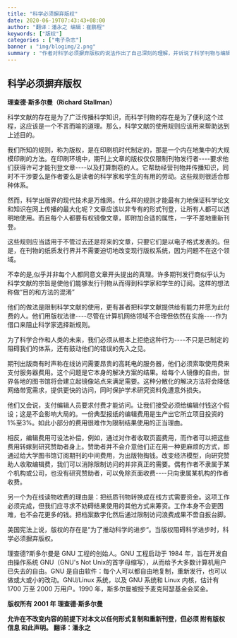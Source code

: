 ```yaml
---
title: "科学必须摒弃版权"
date: 2020-06-19T07:43:43+08:00
author: "翻译：潘永之 编辑：崔鹏程"
keywords: ["版权"]
categories : ["电子杂志"]
banner : "img/blogimg/2.png"
summary : "作者对科学必须摒弃版权的说法作出了自己深刻的理解，并诉说了科学刊物与编辑费版权的关系。"
---
```


## 科学必须摒弃版权

**理查德·斯多尔曼（Richard Stallman）**

  科学文献的存在是为了广泛传播科学知识，而科学刊物的存在是为了便利这个过程，这应该是一个不言而喻的道理。那么，科学文献的使用规则应该用来帮助达到上述目的。

  我们所知的规则，称为版权，是在印刷机时代制定的，那是一个内在地集中的大规模印刷的方法。在印刷环境中，期刊上文章的版权仅仅限制刊物发行者----要求他们获得许可才能刊登文章----以及打算剽窃的人。它帮助经营刊物并传播知识，同时不干涉要么是作者要么是读者的科学家和学生的有用的劳动。这些规则很适合那种体系。

  然而，科学出版界的现代技术是万维网。什么样的规则才能最有力地保证科学论文和知识在网上传播的最大化呢？文章应该以非专有的形式刊登，让所有人都可以透明地使用。而且每个人都要有权镜像文章，即附加合适的属性，一字不差地重新刊登。

  这些规则应当适用于不管过去还是将来的文章，只要它们是以电子格式发表的。但是，在刊物的纸质发行界并不需要迫切地改变现行版权系统，因为问题不在这个领域。

  不幸的是,似乎并非每个人都同意文章开头提出的真理。许多期刊发行商似乎认为科学文献的宗旨是使他们能够发行刊物从而得到科学家和学生的订阅。这样的想法称做“目的和方法的混淆”

  他们的做法是限制科学文献的使用，更有甚者把科学文献提供给有能力并愿为此付费的人。他们用版权法律----尽管在计算机网络领域不合理但依然在实施----作为借口来阻止科学家选择新规则。

  为了科学合作和人类的未来，我们必须从根本上拒绝这种行为----不只是已制定的阻碍我们的体系，还有鼓动他们的错误的先入之见。

  期刊出版商有时声称在线访问需要昂贵的高耗电的服务器，他们必须索取使用费来支付服务器费用。这个问题是它本身的解决方案的结果。给每个人镜像的自由，世界各地的图书馆将会建立起镜像站点来满足需要。这种分散化的解决方法将会降低网络带宽需求，提供更快的访问，同时保护学术研究资料免遭意外损失。

  他们又会说，支付编辑人员要求付费才能访问。让我们接受必须给编辑付钱这个假设；这是不会影响大局的。一份典型报纸的编辑费用是生产出它所立项目投资的1%至3%。如此小部分的费用很难作为限制结果使用的正当理由。

  相反，编辑费用可设法补偿，例如，通过对作者收取页面费用，而作者可以把这些费用转嫁到研究赞助者身上。赞助者并不会介意他们正在用一种更麻烦的方式，即通过给大学图书馆订阅期刊的中间费用，为出版物掏钱。改变经济模型，向研究赞助人收取编辑费，我们可以消除限制访问的并非真正的需要。偶有作者不隶属于某个机构或公司，也没有研究赞助者，可以免除页面收费----只向隶属某机构的作者收费。

  另一个为在线读物收费的理由是：把纸质刊物转换成在线方式需要资金。这项工作必须完成，但我们应寻求不妨碍结果使用的其他方式来筹资。工作本身不会更困难，也不会花更多的钱。把档案数字化然后通过限制访问浪费成果不啻自扳台脚。

  美国宪法上说，版权的存在是“为了推动科学的进步“。当版权阻碍科学进步时，科学必须摒弃版权。

  理查德?斯多尔曼是 GNU 工程的创始人。GNU 工程启动于 1984 年，旨在开发自由操作系统 GNU（GNU's Not Unix的首字母缩写），从而给予大多数计算机用户已失去的自由。GNU 是自由软件：每个人可以都自由地复制，重新发行，也可以做或大或小的改动。GNU/Linux 系统，以及 GNU 系统和 Linux 内核，估计有 1700 万至 2000 万用户。1990 年，斯多尔曼被授予麦克阿瑟基金会奖金。


**版权所有 2001 年 理查德·斯多尔曼**

**允许在不改变内容的前提下对本文以任何形式复制和重新刊登，但必须 附有版权信息 和此声明。
翻译：潘永之**